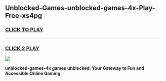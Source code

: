 
## Unblocked-Games-unblocked-games-4x-Play-Free-xs4pg
<h3>
<a href="https://premium76.site?title=unblocked-games-4x&ref=10A">CLICK TO PLAY</a></h3>
<hr>

<h3>
<a href="https://premium76.site?title=unblocked-games-4x&ref=10A">CLICK 2 PLAY</a>
  
</h3>

<a href="https://premium76.site?title=unblocked-games-4x&ref=10A"><img src="https://clearcache.store/games.png"></a>


**unblocked-games-4x games unblocked: Your Gateway to Fun and Accessible Online Gaming**
